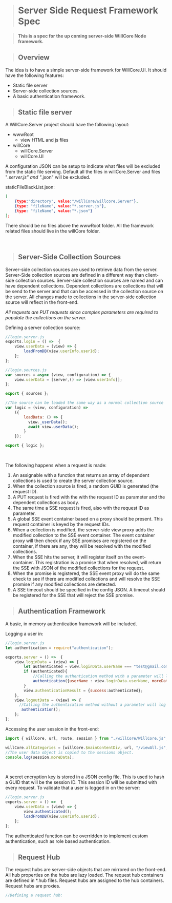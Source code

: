 ﻿># Server Side Request Framework Spec

>#### This is a spec for the up coming server-side WillCore Node framework.

>## Overview

The idea is to have a simple server-side framework for WillCore.UI. It should have the following features:

* Static file server
* Server-side collection sources.
* A basic authentication framework.

>## Static file server

A WillCore.Server project should have the following layout:

* wwwRoot  
  * view HTML and js files <br/>
* willCore <br/>
  * willCore.Server <br/>
  * willCore.UI

A configuration JSON can be setup to indicate what files will be excluded from the static file serving. Default all the files in willCore.Server and files "*.server.js" and "*.json" will be excluded.

staticFileBlackList.json:
```json
[
    {type:"directory", value:"/willCore/willcore.Server"},
    {type: "fileName", value:"*.server.js"},
    {type: "fileName", value:"*.json"}
];
```

There should be no files above the wwwRoot folder. All the framework related files should live in the willCore folder.

 <br/>

>## Server-Side Collection Sources

Server-side collection sources are used to retrieve data from the server. Server-Side collection sources are defined in a different way than client-side collection sources. Server-side collection sources are
named and can have dependent collections. Dependent collections are collections that will be send to the server and that can be accessed in the collection source on the server. All changes made to collections
in the server-side collection source will reflect in the front-end.

*All requests are PUT requests since complex parameters are required to populate the collections on the server.*

Defining a server collection source:

```javascript
//login.server.js
exports.login = () =>  {
    view.userData = (view) => {
        loadFromDB(view.userInfo.userId);
    };
};
```

```javascript
//login.sources.js
var sources = async (view, configuration) => {
    view.userData = [server,() => [view.userInfo]];
};

export { sources };
```

```javascript
//The source can be loaded the same way as a normal collection source
var logic = (view, configuration) =>
    ({
        loadData: () => {
          view._userData();
          await view.userData();
        }
    });

export { logic };
```

 <br/>

The following happens when a request is made:

1. An assignable with a function that returns an array of dependent collections is used to create the server collection source.
2. When the collection source is fired, a random GUID is generated (the request ID).
3. A PUT request is fired with the with the request ID as parameter and the dependent collections as body.
4. The same time a SSE request is fired, also with the request ID as parameter.
5. A global SSE event container based on a proxy should be present. This request container is keyed by the request IDs.
6. When a collection is modified, the server-side view proxy adds the modified collection to the SSE event container. The event container proxy will then check if any SSE promises are registered on the container, if there are any, they will be resolved with the modified collections.
7. When the SSE hits the server, it will register itself on the event-container. This registration is a promise that when resolved, will return the SSE with JSON of the modified collections for the request.
8. When the promise is registered, the SSE event proxy will do the same check to see if there are modified collections and will resolve the SSE promise if any modified collections are detected. 
9. A SSE timeout should be specified in the config JSON. A timeout should be registered for the SSE that will reject the SSE promise.

>## Authentication Framework

A basic, in memory authentication framework will be included.

Logging a user in:

```javascript
//login.server.js
let authentication = require("authentication");

exports.server = () =>  {
    view.loginData = (view) => {
        let authenticated = view.loginData.userName === "test@gmail.com" && view.loginData.password === "mypassword" ? true : false;
        if (authenticated){
            //Calling the authentication method with a parameter will log a user in.
            authentication({userName : view.loginData.userName, moreData: "my data"});
        }
        view.authenticationResult = {success:authenticated};
    },
    view.logoutData = (view) => {
      //Calling the authentication method without a parameter will log the user out.
       authentication();
    };
};
```

Accessing the user session in the front-end:
```javascript
import { willCore, url, route, session } from "./willCore/WillCore.js";

willCore.allCategories = [willCore.$mainContentDiv, url, "/viewAll.js", url, "/viewAll.html", route, "/categories", x => session.authenticated];
//The user data object is copied to the sessions object.
console.log(session.moreData);
```

<br/>

A secret encryption key is stored in a JSON config file. This is used to hash a GUID that will be the session ID. This session ID will be submitted with every request. To validate that a user is logged in
on the server:

```javascript
//login.server.js
exports.server = () =>  {
    view.userData = (view) => {
        view.authenticated();
        loadFromDB(view.userInfo.userId);
    };
};
```

The authenticated function can be overridden to implement custom authentication, such as role based authentication.

>## Request Hub

The request hubs are server-side objects that are mirrored on the front-end. All hub properties on the hubs are lazy loaded. The request hub containers are defined in *.hub files. Request hubs are assigned to the hub containers.
Request hubs are proxies.

```javascript
//Defining a request hub:

```